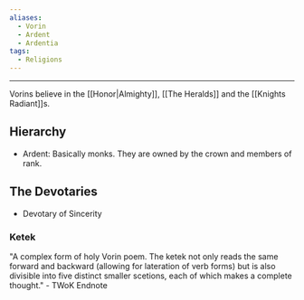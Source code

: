 ```yaml
---
aliases:
  - Vorin
  - Ardent
  - Ardentia
tags:
  - Religions
---
```


---
Vorins believe in the [[Honor|Almighty]], [[The Heralds]] and the [[Knights Radiant]]s.

## Hierarchy
* Ardent: Basically monks. They are owned by the crown and members of rank.
## The Devotaries
* Devotary of Sincerity

### Ketek
"A complex form of holy Vorin poem. The ketek not only reads the same forward and backward (allowing for lateration of verb forms) but is also divisible into five distinct smaller scetions, each of which makes a complete thought." - TWoK Endnote 